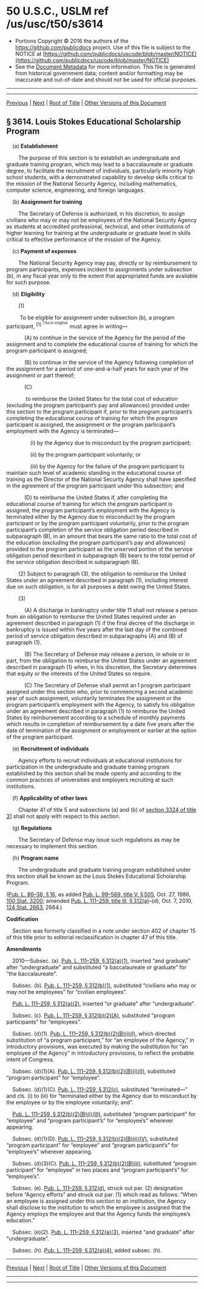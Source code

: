 ---
---

# 50 U.S.C., USLM ref /us/usc/t50/s3614

* Portions Copyright © 2016 the authors of the https://github.com/publicdocs project.
  Use of this file is subject to the NOTICE at [https://github.com/publicdocs/uscode/blob/master/NOTICE](https://github.com/publicdocs/uscode/blob/master/NOTICE)
* See the [Document Metadata](././../../../..//README.md) for more information.
  This file is generated from historical government data; content and/or formatting may be inaccurate and out-of-date and should not be used for official purposes.

----------
----------

[Previous](./../../../..//us/usc/t50/ch47/m__us_usc_t50_s3613.md) | [Next](./../../../..//us/usc/t50/ch47/m__us_usc_t50_s3615.md) | [Root of Title](./../../../../) | [Other Versions of this Document](https://publicdocs.github.io/go/links?ns=uslm&ref=%2Fus%2Fusc%2Ft50%2Fs3614)

## § 3614. Louis Stokes Educational Scholarship Program

    (a) __Establishment__ 

        The purpose of this section is to establish an undergraduate and graduate training program, which may lead to a baccalaureate or graduate degree, to facilitate the recruitment of individuals, particularly minority high school students, with a demonstrated capability to develop skills critical to the mission of the National Security Agency, including mathematics, computer science, engineering, and foreign languages.

    (b) __Assignment for training__ 

        The Secretary of Defense is authorized, in his discretion, to assign civilians who may or may not be employees of the National Security Agency as students at accredited professional, technical, and other institutions of higher learning for training at the undergraduate or graduate level in skills critical to effective performance of the mission of the Agency.

    (c) __Payment of expenses__ 

        The National Security Agency may pay, directly or by reimbursement to program participants, expenses incident to assignments under subsection (b), in any fiscal year only to the extent that appropriated funds are available for such purpose.

    (d) __Eligibility__ 

        (1)

         To be eligible for assignment under subsection (b), a program participant, <sup>\[1\]</sup>  <sup><sup> 1 So in original. </sup></sup>  must agree in writing—

            (A) to continue in the service of the Agency for the period of the assignment and to complete the educational course of training for which the program participant is assigned;

            (B) to continue in the service of the Agency following completion of the assignment for a period of one-and-a-half years for each year of the assignment or part thereof;

            (C)

             to reimburse the United States for the total cost of education (excluding the program participant’s pay and allowances) provided under this section to the program participant if, prior to the program participant’s completing the educational course of training for which the program participant is assigned, the assignment or the program participant’s employment with the Agency is terminated—

                (i) by the Agency due to misconduct by the program participant;

                (ii) by the program participant voluntarily; or

                (iii) by the Agency for the failure of the program participant to maintain such level of academic standing in the educational course of training as the Director of the National Security Agency shall have specified in the agreement of the program participant under this subsection; and

            (D) to reimburse the United States if, after completing the educational course of training for which the program participant is assigned, the program participant’s employment with the Agency is terminated either by the Agency due to misconduct by the program participant or by the program participant voluntarily, prior to the program participant’s completion of the service obligation period described in subparagraph (B), in an amount that bears the same ratio to the total cost of the education (excluding the program participant’s pay and allowances) provided to the program participant as the unserved portion of the service obligation period described in subparagraph (B) bears to the total period of the service obligation described in subparagraph (B).

        (2) Subject to paragraph (3), the obligation to reimburse the United States under an agreement described in paragraph (1), including interest due on such obligation, is for all purposes a debt owing the United States.

        (3)

            (A) A discharge in bankruptcy under title 11 shall not release a person from an obligation to reimburse the United States required under an agreement described in paragraph (1) if the final decree of the discharge in bankruptcy is issued within five years after the last day of the combined period of service obligation described in subparagraphs (A) and (B) of paragraph (1).

            (B) The Secretary of Defense may release a person, in whole or in part, from the obligation to reimburse the United States under an agreement described in paragraph (1) when, in his discretion, the Secretary determines that equity or the interests of the United States so require.

            (C) The Secretary of Defense shall permit an 1 program participant assigned under this section who, prior to commencing a second academic year of such assignment, voluntarily terminates the assignment or the program participant’s employment with the Agency, to satisfy his obligation under an agreement described in paragraph (1) to reimburse the United States by reimbursement according to a schedule of monthly payments which results in completion of reimbursement by a date five years after the date of termination of the assignment or employment or earlier at the option of the program participant.

    (e) __Recruitment of individuals__ 

        Agency efforts to recruit individuals at educational institutions for participation in the undergraduate and graduate training program established by this section shall be made openly and according to the common practices of universities and employers recruiting at such institutions.

    (f) __Applicability of other laws__ 

        Chapter 41 of title 5 and subsections (a) and (b) of [section 3324 of title 31][/us/usc/t31/s3324] shall not apply with respect to this section.

    (g) __Regulations__ 

        The Secretary of Defense may issue such regulations as may be necessary to implement this section.

    (h) __Program name__ 

        The undergraduate and graduate training program established under this section shall be known as the Louis Stokes Educational Scholarship Program.

([Pub. L. 86–36, § 16][/us/pl/86/36/s16], as added [Pub. L. 99–569, title V, § 505][/us/pl/99/569/s505], Oct. 27, 1986, [100 Stat. 3200][/us/stat/100/3200]; amended [Pub. L. 111–259, title III, § 312(a)][/us/pl/111/259/s312/a]–(d), Oct. 7, 2010, [124 Stat. 2663][/us/stat/124/2663], 2664.)

 __Codification__ 

    Section was formerly classified in a note under section 402 of chapter 15 of this title prior to editorial reclassification in chapter 47 of this title.

 __Amendments__ 

    2010—Subsec. (a). [Pub. L. 111–259, § 312(a)(1)][/us/pl/111/259/s312/a/1], inserted “and graduate” after “undergraduate” and substituted “a baccalaureate or graduate” for “the baccalaureate”.

    Subsec. (b). [Pub. L. 111–259, § 312(b)(1)][/us/pl/111/259/s312/b/1], substituted “civilians who may or may not be employees” for “civilian employees”.

    [Pub. L. 111–259, § 312(a)(2)][/us/pl/111/259/s312/a/2], inserted “or graduate” after “undergraduate”.

    Subsec. (c). [Pub. L. 111–259, § 312(b)(2)(A)][/us/pl/111/259/s312/b/2/A], substituted “program participants” for “employees”.

    Subsec. (d)(1). [Pub. L. 111–259, § 312(b)(2)(B)(i)(I)][/us/pl/111/259/s312/b/2/B/i/I], which directed substitution of “a program participant,” for “an employee of the Agency,” in introductory provisions, was executed by making the substitution for “an employee of the Agency” in introductory provisions, to reflect the probable intent of Congress.

    Subsec. (d)(1)(A). [Pub. L. 111–259, § 312(b)(2)(B)(i)(II)][/us/pl/111/259/s312/b/2/B/i/II], substituted “program participant” for “employee”.

    Subsec. (d)(1)(C). [Pub. L. 111–259, § 312(c)][/us/pl/111/259/s312/c], substituted “terminated—” and cls. (i) to (iii) for “terminated either by the Agency due to misconduct by the employee or by the employee voluntarily; and”.

    [Pub. L. 111–259, § 312(b)(2)(B)(i)(III)][/us/pl/111/259/s312/b/2/B/i/III], substituted “program participant” for “employee” and “program participant’s” for “employee’s” wherever appearing.

    Subsec. (d)(1)(D). [Pub. L. 111–259, § 312(b)(2)(B)(i)(IV)][/us/pl/111/259/s312/b/2/B/i/IV], substituted “program participant” for “employee” and “program participant’s” for “employee’s” wherever appearing.

    Subsec. (d)(3)(C). [Pub. L. 111–259, § 312(b)(2)(B)(ii)][/us/pl/111/259/s312/b/2/B/ii], substituted “program participant” for “employee” in two places and “program participant’s” for “employee’s”.

    Subsec. (e). [Pub. L. 111–259, § 312(d)][/us/pl/111/259/s312/d], struck out par. (2) designation before “Agency efforts” and struck out par. (1) which read as follows: “When an employee is assigned under this section to an institution, the Agency shall disclose to the institution to which the employee is assigned that the Agency employs the employee and that the Agency funds the employee’s education.”

    Subsec. (e)(2). [Pub. L. 111–259, § 312(a)(3)][/us/pl/111/259/s312/a/3], inserted “and graduate” after “undergraduate”.

    Subsec. (h). [Pub. L. 111–259, § 312(a)(4)][/us/pl/111/259/s312/a/4], added subsec. (h).

----------

[Previous](./../../../..//us/usc/t50/ch47/m__us_usc_t50_s3613.md) | [Next](./../../../..//us/usc/t50/ch47/m__us_usc_t50_s3615.md) | [Root of Title](./../../../../) | [Other Versions of this Document](https://publicdocs.github.io/go/links?ns=uslm&ref=%2Fus%2Fusc%2Ft50%2Fs3614)

----------
----------

[/us/usc/t31/s3324]: https://publicdocs.github.io/go/links?ns=uslm&ref=%2Fus%2Fusc%2Ft31%2Fs3324
[/us/pl/86/36/s16]: https://publicdocs.github.io/go/links?ns=uslm&ref=%2Fus%2Fpl%2F86%2F36%2Fs16
[/us/pl/99/569/s505]: https://publicdocs.github.io/go/links?ns=uslm&ref=%2Fus%2Fpl%2F99%2F569%2Fs505
[/us/stat/100/3200]: https://publicdocs.github.io/go/links?ns=uslm&ref=%2Fus%2Fstat%2F100%2F3200
[/us/pl/111/259/s312/a]: https://publicdocs.github.io/go/links?ns=uslm&ref=%2Fus%2Fpl%2F111%2F259%2Fs312%2Fa
[/us/stat/124/2663]: https://publicdocs.github.io/go/links?ns=uslm&ref=%2Fus%2Fstat%2F124%2F2663
[/us/pl/111/259/s312/a/1]: https://publicdocs.github.io/go/links?ns=uslm&ref=%2Fus%2Fpl%2F111%2F259%2Fs312%2Fa%2F1
[/us/pl/111/259/s312/b/1]: https://publicdocs.github.io/go/links?ns=uslm&ref=%2Fus%2Fpl%2F111%2F259%2Fs312%2Fb%2F1
[/us/pl/111/259/s312/a/2]: https://publicdocs.github.io/go/links?ns=uslm&ref=%2Fus%2Fpl%2F111%2F259%2Fs312%2Fa%2F2
[/us/pl/111/259/s312/b/2/A]: https://publicdocs.github.io/go/links?ns=uslm&ref=%2Fus%2Fpl%2F111%2F259%2Fs312%2Fb%2F2%2FA
[/us/pl/111/259/s312/b/2/B/i/I]: https://publicdocs.github.io/go/links?ns=uslm&ref=%2Fus%2Fpl%2F111%2F259%2Fs312%2Fb%2F2%2FB%2Fi%2FI
[/us/pl/111/259/s312/b/2/B/i/II]: https://publicdocs.github.io/go/links?ns=uslm&ref=%2Fus%2Fpl%2F111%2F259%2Fs312%2Fb%2F2%2FB%2Fi%2FII
[/us/pl/111/259/s312/c]: https://publicdocs.github.io/go/links?ns=uslm&ref=%2Fus%2Fpl%2F111%2F259%2Fs312%2Fc
[/us/pl/111/259/s312/b/2/B/i/III]: https://publicdocs.github.io/go/links?ns=uslm&ref=%2Fus%2Fpl%2F111%2F259%2Fs312%2Fb%2F2%2FB%2Fi%2FIII
[/us/pl/111/259/s312/b/2/B/i/IV]: https://publicdocs.github.io/go/links?ns=uslm&ref=%2Fus%2Fpl%2F111%2F259%2Fs312%2Fb%2F2%2FB%2Fi%2FIV
[/us/pl/111/259/s312/b/2/B/ii]: https://publicdocs.github.io/go/links?ns=uslm&ref=%2Fus%2Fpl%2F111%2F259%2Fs312%2Fb%2F2%2FB%2Fii
[/us/pl/111/259/s312/d]: https://publicdocs.github.io/go/links?ns=uslm&ref=%2Fus%2Fpl%2F111%2F259%2Fs312%2Fd
[/us/pl/111/259/s312/a/3]: https://publicdocs.github.io/go/links?ns=uslm&ref=%2Fus%2Fpl%2F111%2F259%2Fs312%2Fa%2F3
[/us/pl/111/259/s312/a/4]: https://publicdocs.github.io/go/links?ns=uslm&ref=%2Fus%2Fpl%2F111%2F259%2Fs312%2Fa%2F4


